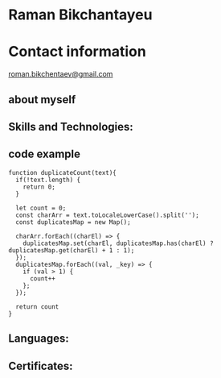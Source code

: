 # Raman Bikchantayeu

# Contact information

[roman.bikchentaev@gmail.com](mailto:roman.bikchentaev@gmail.com)

## about myself

## Skills and Technologies:

## code example

```
function duplicateCount(text){
  if(!text.length) {
    return 0;
  }

  let count = 0;
  const charArr = text.toLocaleLowerCase().split('');
  const duplicatesMap = new Map();

  charArr.forEach((charEl) => {
    duplicatesMap.set(charEl, duplicatesMap.has(charEl) ? duplicatesMap.get(charEl) + 1 : 1);
  });
  duplicatesMap.forEach((val, _key) => {
    if (val > 1) {
      count++
    };
  });

  return count
}

```

## Languages:

## Certificates:
